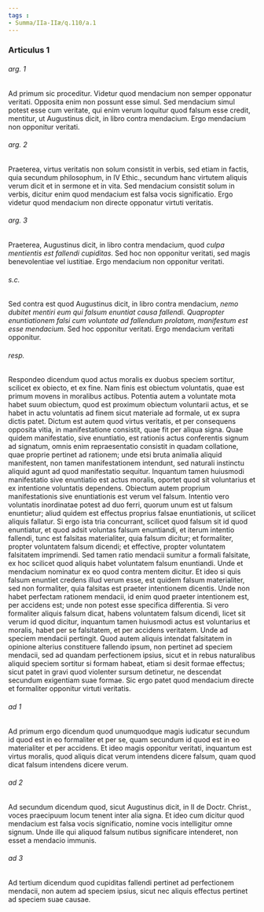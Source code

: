 ```yaml
---
tags : 
- Summa/IIa-IIæ/q.110/a.1
---
```


### Articulus 1

###### arg. 1
Ad primum sic proceditur. Videtur quod mendacium non semper opponatur veritati. Opposita enim non possunt esse simul. Sed mendacium simul potest esse cum veritate, qui enim verum loquitur quod falsum esse credit, mentitur, ut Augustinus dicit, in libro contra mendacium. Ergo mendacium non opponitur veritati.

###### arg. 2
Praeterea, virtus veritatis non solum consistit in verbis, sed etiam in factis, quia secundum philosophum, in IV Ethic., secundum hanc virtutem aliquis verum dicit et in sermone et in vita. Sed mendacium consistit solum in verbis, dicitur enim quod mendacium est falsa vocis significatio. Ergo videtur quod mendacium non directe opponatur virtuti veritatis.

###### arg. 3
Praeterea, Augustinus dicit, in libro contra mendacium, quod *culpa mentientis est fallendi cupiditas*. Sed hoc non opponitur veritati, sed magis benevolentiae vel iustitiae. Ergo mendacium non opponitur veritati.

###### s.c.
Sed contra est quod Augustinus dicit, in libro contra mendacium, *nemo dubitet mentiri eum qui falsum enuntiat causa fallendi. Quapropter enuntiationem falsi cum voluntate ad fallendum prolatam, manifestum est esse mendacium*. Sed hoc opponitur veritati. Ergo mendacium veritati opponitur.

###### resp.
Respondeo dicendum quod actus moralis ex duobus speciem sortitur, scilicet ex obiecto, et ex fine. Nam finis est obiectum voluntatis, quae est primum movens in moralibus actibus. Potentia autem a voluntate mota habet suum obiectum, quod est proximum obiectum voluntarii actus, et se habet in actu voluntatis ad finem sicut materiale ad formale, ut ex supra dictis patet. Dictum est autem quod virtus veritatis, et per consequens opposita vitia, in manifestatione consistit, quae fit per aliqua signa. Quae quidem manifestatio, sive enuntiatio, est rationis actus conferentis signum ad signatum, omnis enim repraesentatio consistit in quadam collatione, quae proprie pertinet ad rationem; unde etsi bruta animalia aliquid manifestent, non tamen manifestationem intendunt, sed naturali instinctu aliquid agunt ad quod manifestatio sequitur. Inquantum tamen huiusmodi manifestatio sive enuntiatio est actus moralis, oportet quod sit voluntarius et ex intentione voluntatis dependens. Obiectum autem proprium manifestationis sive enuntiationis est verum vel falsum. Intentio vero voluntatis inordinatae potest ad duo ferri, quorum unum est ut falsum enuntietur; aliud quidem est effectus proprius falsae enuntiationis, ut scilicet aliquis fallatur. Si ergo ista tria concurrant, scilicet quod falsum sit id quod enuntiatur, et quod adsit voluntas falsum enuntiandi, et iterum intentio fallendi, tunc est falsitas materialiter, quia falsum dicitur; et formaliter, propter voluntatem falsum dicendi; et effective, propter voluntatem falsitatem imprimendi. Sed tamen ratio mendacii sumitur a formali falsitate, ex hoc scilicet quod aliquis habet voluntatem falsum enuntiandi. Unde et mendacium nominatur ex eo quod contra mentem dicitur. Et ideo si quis falsum enuntiet credens illud verum esse, est quidem falsum materialiter, sed non formaliter, quia falsitas est praeter intentionem dicentis. Unde non habet perfectam rationem mendacii, id enim quod praeter intentionem est, per accidens est; unde non potest esse specifica differentia. Si vero formaliter aliquis falsum dicat, habens voluntatem falsum dicendi, licet sit verum id quod dicitur, inquantum tamen huiusmodi actus est voluntarius et moralis, habet per se falsitatem, et per accidens veritatem. Unde ad speciem mendacii pertingit. Quod autem aliquis intendat falsitatem in opinione alterius constituere fallendo ipsum, non pertinet ad speciem mendacii, sed ad quandam perfectionem ipsius, sicut et in rebus naturalibus aliquid speciem sortitur si formam habeat, etiam si desit formae effectus; sicut patet in gravi quod violenter sursum detinetur, ne descendat secundum exigentiam suae formae. Sic ergo patet quod mendacium directe et formaliter opponitur virtuti veritatis.

###### ad 1
Ad primum ergo dicendum quod unumquodque magis iudicatur secundum id quod est in eo formaliter et per se, quam secundum id quod est in eo materialiter et per accidens. Et ideo magis opponitur veritati, inquantum est virtus moralis, quod aliquis dicat verum intendens dicere falsum, quam quod dicat falsum intendens dicere verum.

###### ad 2
Ad secundum dicendum quod, sicut Augustinus dicit, in II de Doctr. Christ., voces praecipuum locum tenent inter alia signa. Et ideo cum dicitur quod mendacium est falsa vocis significatio, nomine vocis intelligitur omne signum. Unde ille qui aliquod falsum nutibus significare intenderet, non esset a mendacio immunis.

###### ad 3
Ad tertium dicendum quod cupiditas fallendi pertinet ad perfectionem mendacii, non autem ad speciem ipsius, sicut nec aliquis effectus pertinet ad speciem suae causae.

